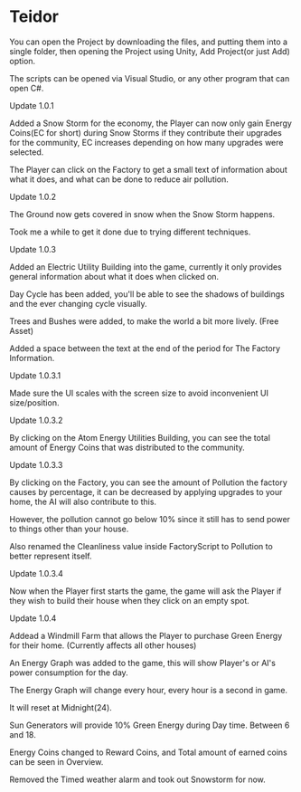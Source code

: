# Teidor

You can open the Project by downloading the files, and putting them into a single folder, then opening the Project using Unity, Add Project(or just Add) option.

The scripts can be opened via Visual Studio, or any other program that can open C#.

Update 1.0.1

Added a Snow Storm for the economy, the Player can now only gain Energy Coins(EC for short) during Snow Storms if they contribute their upgrades for the community, EC increases depending on how many upgrades were selected.

The Player can click on the Factory to get a small text of information about what it does, and what can be done to reduce air pollution.

Update 1.0.2

The Ground now gets covered in snow when the Snow Storm happens.

Took me a while to get it done due to trying different techniques.

Update 1.0.3

Added an Electric Utility Building into the game, currently it only provides general information about what it does when clicked on.

Day Cycle has been added, you'll be able to see the shadows of buildings and the ever changing cycle visually.

Trees and Bushes were added, to make the world a bit more lively. (Free Asset)

Added a space between the text at the end of the period for The Factory Information.

Update 1.0.3.1

Made sure the UI scales with the screen size to avoid inconvenient UI size/position.

Update 1.0.3.2

By clicking on the Atom Energy Utilities Building, you can see the total amount of Energy Coins that was distributed to the community.

Update 1.0.3.3

By clicking on the Factory, you can see the amount of Pollution the factory causes by percentage, it can be decreased by applying upgrades to your home, the AI will also contribute to this.

However, the pollution cannot go below 10% since it still has to send power to things other than your house.

Also renamed the Cleanliness value inside FactoryScript to Pollution to better represent itself.

Update 1.0.3.4

Now when the Player first starts the game, the game will ask the Player if they wish to build their house when they click on an empty spot.

Update 1.0.4

Addead a Windmill Farm that allows the Player to purchase Green Energy for their home. (Currently affects all other houses)

An Energy Graph was added to the game, this will show Player's or AI's power consumption for the day.

The Energy Graph will change every hour, every hour is a second in game.

It will reset at Midnight(24).

Sun Generators will provide 10% Green Energy during Day time. Between 6 and 18.

Energy Coins changed to Reward Coins, and Total amount of earned coins can be seen in Overview.

Removed the Timed weather alarm and took out Snowstorm for now.

